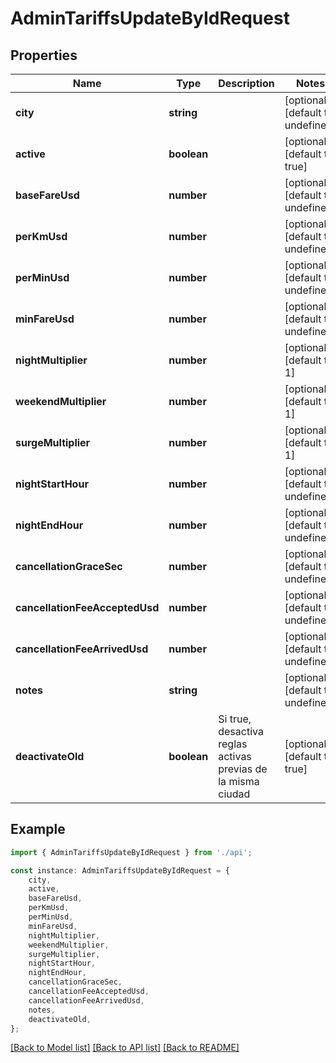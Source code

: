 # AdminTariffsUpdateByIdRequest


## Properties

Name | Type | Description | Notes
------------ | ------------- | ------------- | -------------
**city** | **string** |  | [optional] [default to undefined]
**active** | **boolean** |  | [optional] [default to true]
**baseFareUsd** | **number** |  | [optional] [default to undefined]
**perKmUsd** | **number** |  | [optional] [default to undefined]
**perMinUsd** | **number** |  | [optional] [default to undefined]
**minFareUsd** | **number** |  | [optional] [default to undefined]
**nightMultiplier** | **number** |  | [optional] [default to 1]
**weekendMultiplier** | **number** |  | [optional] [default to 1]
**surgeMultiplier** | **number** |  | [optional] [default to 1]
**nightStartHour** | **number** |  | [optional] [default to undefined]
**nightEndHour** | **number** |  | [optional] [default to undefined]
**cancellationGraceSec** | **number** |  | [optional] [default to undefined]
**cancellationFeeAcceptedUsd** | **number** |  | [optional] [default to undefined]
**cancellationFeeArrivedUsd** | **number** |  | [optional] [default to undefined]
**notes** | **string** |  | [optional] [default to undefined]
**deactivateOld** | **boolean** | Si true, desactiva reglas activas previas de la misma ciudad | [optional] [default to true]

## Example

```typescript
import { AdminTariffsUpdateByIdRequest } from './api';

const instance: AdminTariffsUpdateByIdRequest = {
    city,
    active,
    baseFareUsd,
    perKmUsd,
    perMinUsd,
    minFareUsd,
    nightMultiplier,
    weekendMultiplier,
    surgeMultiplier,
    nightStartHour,
    nightEndHour,
    cancellationGraceSec,
    cancellationFeeAcceptedUsd,
    cancellationFeeArrivedUsd,
    notes,
    deactivateOld,
};
```

[[Back to Model list]](../README.md#documentation-for-models) [[Back to API list]](../README.md#documentation-for-api-endpoints) [[Back to README]](../README.md)
